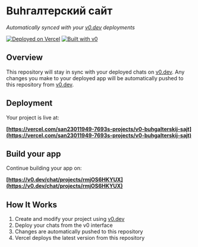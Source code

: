 # Buhгалтерский сайт

*Automatically synced with your [v0.dev](https://v0.dev) deployments*

[![Deployed on Vercel](https://img.shields.io/badge/Deployed%20on-Vercel-black?style=for-the-badge&logo=vercel)](https://vercel.com/san23011949-7693s-projects/v0-buhgalterskij-sajt)
[![Built with v0](https://img.shields.io/badge/Built%20with-v0.dev-black?style=for-the-badge)](https://v0.dev/chat/projects/rmjOS6HKYUX)

## Overview

This repository will stay in sync with your deployed chats on [v0.dev](https://v0.dev).
Any changes you make to your deployed app will be automatically pushed to this repository from [v0.dev](https://v0.dev).

## Deployment

Your project is live at:

**[https://vercel.com/san23011949-7693s-projects/v0-buhgalterskij-sajt](https://vercel.com/san23011949-7693s-projects/v0-buhgalterskij-sajt)**

## Build your app

Continue building your app on:

**[https://v0.dev/chat/projects/rmjOS6HKYUX](https://v0.dev/chat/projects/rmjOS6HKYUX)**

## How It Works

1. Create and modify your project using [v0.dev](https://v0.dev)
2. Deploy your chats from the v0 interface
3. Changes are automatically pushed to this repository
4. Vercel deploys the latest version from this repository
